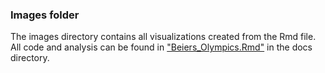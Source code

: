 ### Images folder

The images directory contains all visualizations created from the Rmd file. All code and analysis can be found in ["Beiers_Olympics.Rmd"](../docs/Beiers_Olympics.Rmd) in the docs directory.
